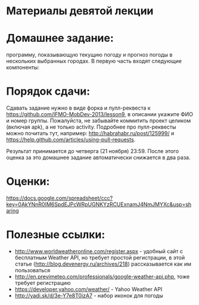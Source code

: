 Материалы девятой лекции
=======


Домашнее задание:
=======
программу, показывающую текущию погоду и прогноз погоды в нескольких выбранных городах. В первую часть входят следующие компоненты:


Порядок сдачи:
=======
Сдавать задание нужно в виде форка и пулл-реквеста к https://github.com/IFMO-MobDev-2013/lesson9, в описании укажите ФИО и номер группы.
Пожалуйста, не забывайте коммитить проект целиком (включая apk), а не только activity.
Подробнее про пулл-реквесты можно почитать тут, например: http://habrahabr.ru/post/125999/ и https://help.github.com/articles/using-pull-requests.

Результат принимается до четверга (21 ноября) 23:59. После этого оценка за это домашнее задание автоматически снижается в два раза.

Оценки:
=======
https://docs.google.com/spreadsheet/ccc?key=0AkYNnR0IM6SpdEJPcWRpUGNKYzRCUExnamJ4NmJMYXc&usp=sharing

Полезные ссылки:
=======
- http://www.worldweatheronline.com/register.aspx - удобный сайт с бесплатным Weather API, но требует простой регистрации, в этой статье (http://blog.devenergy.ru/archives/218) рассказывается как им пользоваться
- http://en.previmeteo.com/professionals/google-weather-api.php, тоже требует регистрацию
- https://developer.yahoo.com/weather/ - Yahoo Weather API
- http://yadi.sk/d/3e-Y7e8T0izA7 - набор иконок для погоды
